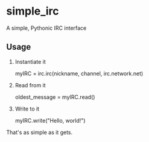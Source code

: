 simple_irc
==========

A simple, Pythonic IRC interface

Usage
---
1. Instantiate it

    myIRC = irc.irc(nickname, channel, irc.network.net)

2. Read from it

    oldest_message = myIRC.read()

3. Write to it

    myIRC.write("Hello, world!")

That's as simple as it gets.
